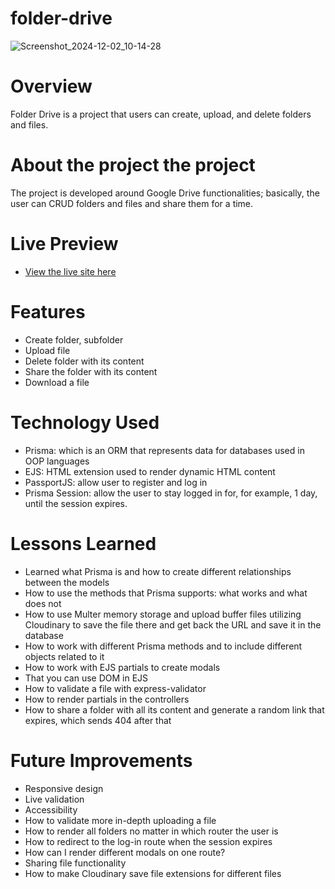 # folder-drive

![Screenshot_2024-12-02_10-14-28](https://github.com/user-attachments/assets/db29cf72-2bba-4425-a370-4ef2ba82b163)

# Overview

Folder Drive is a project that users can create, upload, and delete folders and files.

# About the project the project

The project is developed around Google Drive functionalities; basically, the user can CRUD folders and files and share them for a time.

# Live Preview

- [View the live site here](https://blog-api-frontend-lime.vercel.app/)

# Features

- Create folder, subfolder
- Upload file
- Delete folder with its content
- Share the folder with its content
- Download a file

# Technology Used

- Prisma: which is an ORM that represents data for databases used in OOP languages
- EJS: HTML extension used to render dynamic HTML content
- PassportJS: allow user to register and log in
- Prisma Session: allow the user to stay logged in for, for example, 1 day, until the session expires.

# Lessons Learned

- Learned what Prisma is and how to create different relationships between the models
- How to use the methods that Prisma supports: what works and what does not
- How to use Multer memory storage and upload buffer files utilizing Cloudinary to save the file there and get back the URL and save it in the database
- How to work with different Prisma methods and to include different objects related to it
- How to work with EJS partials to create modals
- That you can use DOM in EJS
- How to validate a file with express-validator
- How to render partials in the controllers
- How to share a folder with all its content and generate a random link that expires, which sends 404 after that

# Future Improvements

- Responsive design
- Live validation
- Accessibility
- How to validate more in-depth uploading a file
- How to render all folders no matter in which router the user is
- How to redirect to the log-in route when the session expires
- How can I render different modals on one route?
- Sharing file functionality
- How to make Cloudinary save file extensions for different files
